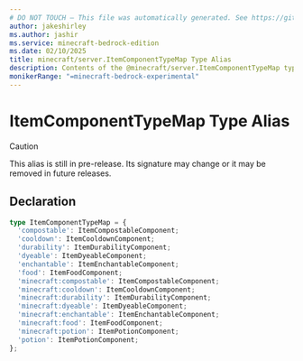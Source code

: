 ```yaml
---
# DO NOT TOUCH — This file was automatically generated. See https://github.com/mojang/minecraftapidocsgenerator to modify descriptions, examples, etc.
author: jakeshirley
ms.author: jashir
ms.service: minecraft-bedrock-edition
ms.date: 02/10/2025
title: minecraft/server.ItemComponentTypeMap Type Alias
description: Contents of the @minecraft/server.ItemComponentTypeMap type alias.
monikerRange: "=minecraft-bedrock-experimental"
---
```

# ItemComponentTypeMap Type Alias

> [!CAUTION]
> This alias is still in pre-release.  Its signature may change or it may be removed in future releases.

## Declaration
```ts
type ItemComponentTypeMap = {
  'compostable': ItemCompostableComponent;
  'cooldown': ItemCooldownComponent;
  'durability': ItemDurabilityComponent;
  'dyeable': ItemDyeableComponent;
  'enchantable': ItemEnchantableComponent;
  'food': ItemFoodComponent;
  'minecraft:compostable': ItemCompostableComponent;
  'minecraft:cooldown': ItemCooldownComponent;
  'minecraft:durability': ItemDurabilityComponent;
  'minecraft:dyeable': ItemDyeableComponent;
  'minecraft:enchantable': ItemEnchantableComponent;
  'minecraft:food': ItemFoodComponent;
  'minecraft:potion': ItemPotionComponent;
  'potion': ItemPotionComponent;
};
```
